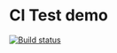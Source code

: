 # CI Test demo

[![Build status](https://ci.appveyor.com/api/projects/status/4upsib9b17vu9y9x?svg=true)](https://ci.appveyor.com/project/nikitakozhukhar/unittest)